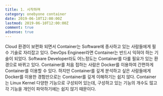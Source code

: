 ```yaml
---
title: 1. 시작하며
category: onebyone container
date: 2019-06-10T12:00:00Z
lastmod: 2019-06-10T12:00:00Z
comment: true
adsense: true
---
```


Cloud 환경이 보편화 되면서 Container는 Software에 종사하고 있는 사람들에게 필수 기술로 자리잡고 있다. DevOps Engineer라면 Container는 반드시 익혀야 하는 기술이 되었다. Software Developer라도 어느정도는 Container를 다룰 필요가 있는 환경으로 바뀌고 있다. Container를 처음 접하는 사람은 Docker를 이용하여 간편하게 Container를 이용할 수 있다. 하지만 Container를 깊게 분석하고 싶은 사람들에게 Docker를 이용한 경험만으로는 Container를 깊게 이해하기는 쉽지 않다. Container는 Linux Kernel 다양한 기능으로 구성되어 있는데, 구성하고 있는 기능의 개수도 많고 각 기능을 개인이 파악하기에는 쉽지 않기 때문이다.